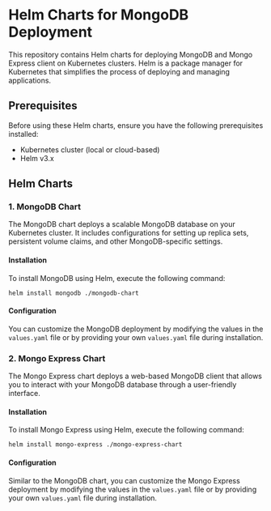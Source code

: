 # Helm Charts for MongoDB Deployment

This repository contains Helm charts for deploying MongoDB and Mongo Express client on Kubernetes clusters. Helm is a package manager for Kubernetes that simplifies the process of deploying and managing applications.

## Prerequisites

Before using these Helm charts, ensure you have the following prerequisites installed:

- Kubernetes cluster (local or cloud-based)
- Helm v3.x

## Helm Charts

### 1. MongoDB Chart

The MongoDB chart deploys a scalable MongoDB database on your Kubernetes cluster. It includes configurations for setting up replica sets, persistent volume claims, and other MongoDB-specific settings.

#### Installation

To install MongoDB using Helm, execute the following command:

```
helm install mongodb ./mongodb-chart
```


#### Configuration

You can customize the MongoDB deployment by modifying the values in the `values.yaml` file or by providing your own `values.yaml` file during installation.

### 2. Mongo Express Chart

The Mongo Express chart deploys a web-based MongoDB client that allows you to interact with your MongoDB database through a user-friendly interface. 

#### Installation

To install Mongo Express using Helm, execute the following command:

```
helm install mongo-express ./mongo-express-chart
```

#### Configuration

Similar to the MongoDB chart, you can customize the Mongo Express deployment by modifying the values in the `values.yaml` file or by providing your own `values.yaml` file during installation.
